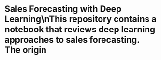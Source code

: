 # Sales Forecasting with Deep Learning\nThis repository contains a notebook that reviews deep learning approaches to sales forecasting. The origin